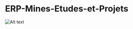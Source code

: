# ERP-Mines-Etudes-et-Projets

![Alt text](/ERP-Mines-Etudes-et-Projets/Screenshots/Screenshot_1.PNG?raw=true "Optional Title")